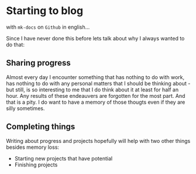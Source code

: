 # Starting to blog 

with `mk-docs` on `Github` in english...

Since I have never done this before lets talk about why I always wanted to do that:

## Sharing progress

Almost every day I encounter something that has nothing to do with work, has nothing to do with any personal matters that I should be thinking about - but still, is so interesting to me
that I do think about it at least for half an hour. Any results of these endeauvers are forgotten for the most part. And that is a pity.
I do want to have a memory of those thougts even if they are silly sometimes.

## Completing things

Writing about progress and projects hopefully will help with two other things besides memory loss:

- Starting new projects that have potential
- Finishing projects 